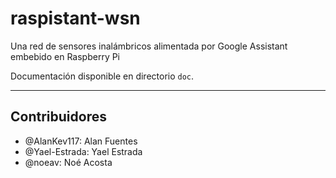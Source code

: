 # raspistant-wsn

Una red de sensores inalámbricos alimentada por Google Assistant embebido en Raspberry Pi

Documentación disponible en directorio `doc`.

---

## Contribuidores
* @AlanKev117: Alan Fuentes
* @Yael-Estrada: Yael Estrada
* @noeav: Noé Acosta
